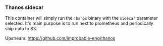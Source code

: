 ### Thanos sidecar

This container will simply run the `Thanos` binary with the `sidecar` parameter selected. It's main purpose is to run next to prometheus and periodically ship data to S3.

Upstream: https://github.com/improbable-eng/thanos
